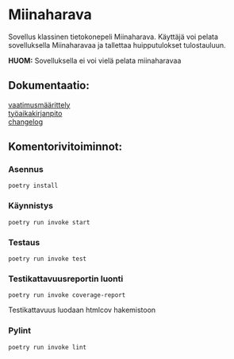 # Miinaharava
Sovellus klassinen tietokonepeli Miinaharava. Käyttäjä voi pelata sovelluksella Miinaharavaa ja tallettaa huipputulokset tulostauluun.

**HUOM:** Sovelluksella ei voi vielä pelata miinaharavaa


## Dokumentaatio:  
[vaatimusmäärittely](Projekti_miinaharava/Dokumentaatio/vaatimusmaarittely.md)  
[työaikakirjanpito](Projekti_miinaharava/Dokumentaatio/tyoaikakirjanpito.md)  
[changelog](changelog.md)  

## Komentorivitoiminnot:

### Asennus

    poetry install

### Käynnistys

    poetry run invoke start

### Testaus

    poetry run invoke test

### Testikattavuusreportin luonti

    poetry run invoke coverage-report
Testikattavuus luodaan htmlcov hakemistoon

### Pylint

    poetry run invoke lint
